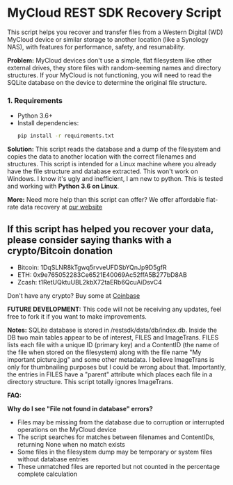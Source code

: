 # MyCloud REST SDK Recovery Script

This script helps you recover and transfer files from a Western Digital (WD) MyCloud device or similar storage to another location (like a Synology NAS), with features for performance, safety, and resumability.

**Problem:**
MyCloud devices don't use a simple, flat filesystem like other external drives, they store files with random-seeming names and directory structures. If your MyCloud is not functioning, you will need to read the SQLite database on the device to determine the original file structure.

### 1. Requirements
- Python 3.6+
- Install dependencies:
  ```sh
  pip install -r requirements.txt
  ```

**Solution:**
This script reads the database and a dump of the filesystem and copies the data to another location with the correct filenames and structures. This script is intended for a Linux machine where you already have the file structure and database extracted. This won't work on Windows. I know it's ugly and inefficient, I am new to python. This is tested and working with **Python 3.6 on Linux**.

**More:**
Need more help than this script can offer? We offer affordable flat-rate data recovery at [our website](https://springfielddatarecovery.com)

## If this script has helped you recover your data, please consider saying thanks with a crypto/Bitcoin donation

* Bitcoin: 1DqSLNR8kTgwq5rvveUFDSbYQnJp9D5gfR
* ETH: 0x9e765052283Ce6521E40069Ac52ffA5B277bD8AB
* Zcash: t1RetUQktuUBL2kbX72taERb6QcuAiDsvC4

Don't have any crypto? Buy some at [Coinbase](https://www.coinbase.com/join/calltheninja)

**FUTURE DEVELOPMENT:**
This code will not be receiving any updates, feel free to fork it if you want to make improvements.

**Notes:**
SQLite database is stored in /restsdk/data/db/index.db. Inside the DB two main tables appear to be of interest, FILES and ImageTrans. FILES lists each file with a unique ID (primary key) and a ContentID (the name of the file when stored on the filesystem) along with the file name "My important picture.jpg" and some other metadata. I believe ImageTrans is only for thumbnailing purposes but I could be wrong about that. Importantly, the entries in FILES have a "parent" attribute which places each file in a directory structure. This script totally ignores ImageTrans.

**FAQ:**

**Why do I see "File not found in database" errors?**
* Files may be missing from the database due to corruption or interrupted operations on the MyCloud device
* The script searches for matches between filenames and ContentIDs, returning None when no match exists
* Some files in the filesystem dump may be temporary or system files without database entries
* These unmatched files are reported but not counted in the percentage complete calculation

